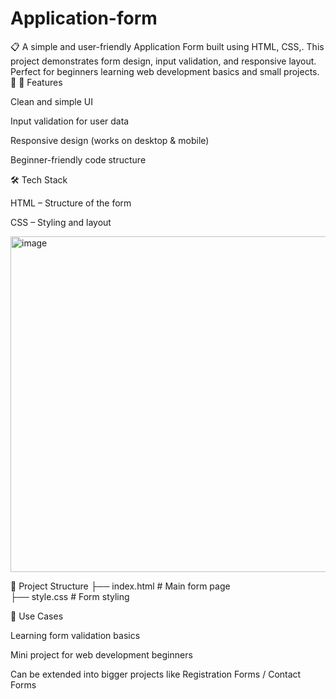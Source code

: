 # Application-form
📋 A simple and user-friendly Application Form built using HTML, CSS,. This project demonstrates form design, input validation, and responsive layout. Perfect for beginners learning web development basics and small projects. 🚀
🚀 Features

Clean and simple UI

Input validation for user data

Responsive design (works on desktop & mobile)

Beginner-friendly code structure

🛠️ Tech Stack

HTML – Structure of the form

CSS – Styling and layout





<img width="617" height="537" alt="image" src="https://github.com/user-attachments/assets/0a3e7192-30a9-4aaf-bfea-40b9644e7d38" />



📂 Project Structure
├── index.html   # Main form page  
├── style.css    # Form styling  
 



🎯 Use Cases

Learning form validation basics

Mini project for web development beginners

Can be extended into bigger projects like Registration Forms / Contact Forms
